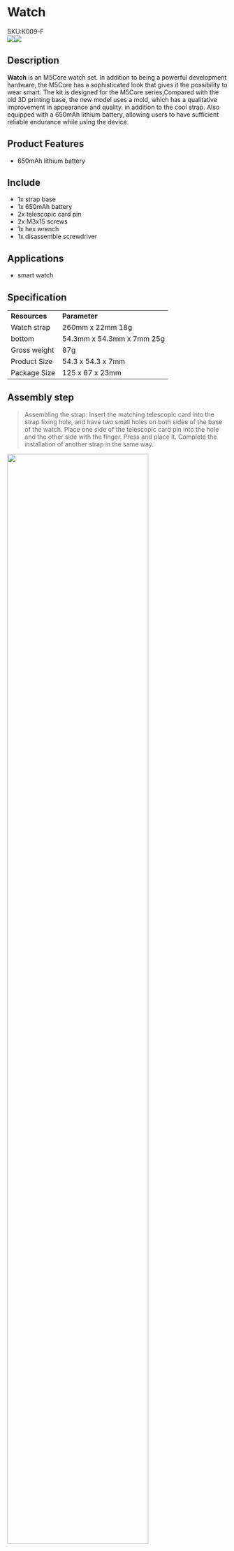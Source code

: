# Watch

<div class="badge badge-pill badge-primary product_sku_tag">SKU:K009-F</div>

<div class="product_pic"><img src="assets\img\product_pics\accessory\watch\watch_01.webp"><img src="assets\img\product_pics\accessory\watch\watch_02.webp"></div>

## Description

**Watch** is an M5Core watch set. In addition to being a powerful development hardware, the M5Core has a sophisticated look that gives it the possibility to wear smart. The kit is designed for the M5Core series,Compared with the old 3D printing base, the new model uses a mold, which has a qualitative improvement in appearance and quality. in addition to the cool strap. Also equipped with a 650mAh lithium battery, allowing users to have sufficient reliable endurance while using the device.

## Product Features

- 650mAh lithium battery

## Include

- 1x strap base
- 1x 650mAh battery
- 2x telescopic card pin
- 2x M3x15 screws
- 1x hex wrench
- 1x disassemble screwdriver

## Applications

- smart watch

## Specification

<table>
   <tr style="font-weight:bold">
      <td>Resources</td>
      <td>Parameter</td>
   </tr>
   <tr>
      <td>Watch strap</td>
      <td>260mm x 22mm 18g</td>
   </tr>
   <tr>
      <td>bottom</td>
      <td>54.3mm x 54.3mm x 7mm 25g</td>
   </tr>
   <tr>
      <td>Gross weight</td>
      <td>87g</td>
   </tr>
   <tr>
      <td>Product Size</td>
      <td>54.3 x 54.3 x 7mm</td>
   </tr>
   <tr>
      <td>Package Size</td>
      <td>125 x 67 x 23mm</td>
   </tr>
 </table>


## Assembly step

>Assembling the strap: Insert the matching telescopic card into the strap fixing hole, and have two small holes on both sides of the base of the watch. Place one side of the telescopic card pin into the hole and the other side with the finger. Press and place it. Complete the installation of another strap in the same way.

<img src="assets\img\product_pics\accessory\watch\watch_04.webp" width="80%">

>Install the battery: Plug the lead wire from the battery to the corresponding interface on the host circuit board. After the plug-in is completed, adjust the position of the battery to facilitate the installation of the watch base.

<img src="assets\img\product_pics\accessory\watch\watch_05.webp" width="80%">

>Installation base: According to the position of the BUS bus on the main unit, the watch base is vertically inserted into the main unit and locked with the matching screws to complete the assembly.

<img src="assets\img\product_pics\accessory\watch\watch_06.webp" width="80%">

<script>

   var purchase_link = 'https://m5stack.com/products/development-board-watch-kit-excluding-core';

   anchor_search(purchase_link);
   scrollFunc();

</script>
